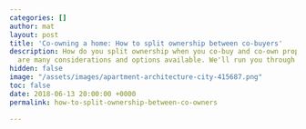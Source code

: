 ```yaml
---
categories: []
author: mat
layout: post
title: 'Co-owning a home: How to split ownership between co-buyers'
description: How do you split ownership when you co-buy and co-own property? There
  are many considerations and options available. We'll run you through the basics.
hidden: false
image: "/assets/images/apartment-architecture-city-415687.png"
toc: false
date: 2018-06-13 20:00:00 +0000
permalink: how-to-split-ownership-between-co-owners

---
```

